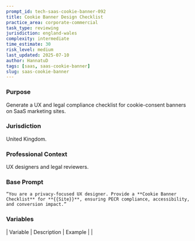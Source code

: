 ```yaml
---
prompt_id: tech-saas-cookie-banner-092
title: Cookie Banner Design Checklist
practice_area: corporate-commercial
task_type: reviewing
jurisdiction: england-wales
complexity: intermediate
time_estimate: 30
risk_level: medium
last_updated: 2025-07-10
author: HannatuD
tags: [saas, saas-cookie-banner]
slug: saas-cookie-banner
---
```


### Purpose  
Generate a UX and legal compliance checklist for cookie-consent banners on SaaS marketing sites.

### Jurisdiction  
United Kingdom.

### Professional Context  
UX designers and legal reviewers.

### Base Prompt  
```text
“You are a privacy-focused UX designer. Provide a **Cookie Banner Checklist** for **{{Site}}**, ensuring PECR compliance, accessibility, and conversion impact.”
```

### Variables  
| Variable | Description | Example |
|
